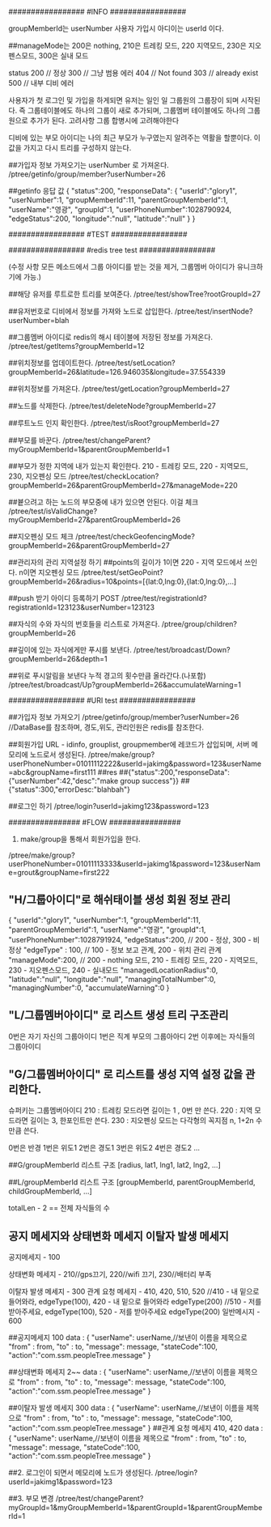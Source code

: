 #################
#INFO
#################

groupMemberId는 userNumber
사용자 가입시 아디이는 userId 이다.

##manageMode는 200은 nothing, 210은 트레킹 모드, 220 지역모드, 230은 지오펜스모드, 300은 실내 모드

status
200 // 정상
300 // 그냥 범용 에러
404 // Not found
303 // already exist
500 // 내부 디비 에러

사용자가 첫 로그인 및 가입을 하게되면 유저는 일인 일 그룹원의 그룹장이 되며 시작된다.
즉 그룹테이블에도 하나의 그룹이 새로 추가되며, 그룹멤버 테이블에도 하나의 그룹원으로 추가가 된다.
고려사항 그룹 합병시에 고려해야한다

디비에 있는 부모 아이디는 나의 최근 부모가 누구였는지 알려주는 역활을 할뿐이다.
이 값을 가지고 다시 트리를 구성하지 않는다.

##가입자 정보 가져오기는 userNumber 로 가져온다.
/ptree/getinfo/group/member?userNumber=26

##getinfo 응답 값 
{
	"status":200,
	"responseData":
					{ 
							"userId":"glory1",
							"userNumber":1,
							"groupMemberId":11,
							"parentGroupMemberId":1,
							"userName":"영광",
              "groupId":1,
							"userPhoneNumber":1028790924,
							"edgeStatus":200,
							"longitude":"null",
							"latitude":"null"
					}
}

#################
#TEST
#################

#################
#redis tree test
#################

(수정 사항 모든 메소드에서 그룹 아이디를 받는 것을 제거, 그룹멤버 아이디가 유니크하기에 가능.)

##해당 유저를 루트로한 트리를 보여준다.
/ptree/test/showTree?rootGroupId=27

##유저번호로 디비에서 정보를 가져와 노드로 삽입한다.
/ptree/test/insertNode?userNumber=blah

##그룹멤버 아이디로 redis의 해시 테이블에 저장된 정보를 가져온다.
/ptree/test/getItems?groupMemberId=12

##위치정보를 업데이트한다.
/ptree/test/setLocation?groupMemberId=26&latitude=126.946035&longitude=37.554339

##위치정보를 가져온다.
/ptree/test/getLocation?groupMemberId=27

##노드를 삭제한다.
/ptree/test/deleteNode?groupMemberId=27

##루트노드 인지 확인한다.
/ptree/test/isRoot?groupMemberId=27

##부모를 바꾼다.
/ptree/test/changeParent?myGroupMemberId=1&parentGroupMemberId=1

##부모가 정한 지역에 내가 있는지 확인한다. 210 - 트레킹 모드, 220 - 지역모드, 230, 지오펜싱 모드
/ptree/test/checkLocation?groupMemberId=26&parentGroupMemberId=27&manageMode=220

##븉으려고 하는 노드의 부모중에 내가 있으면 안된다. 이걸 체크
/ptree/test/isValidChange?myGroupMemberId=27&parentGroupMemberId=26

##지오펜싱 모드 체크
/ptree/test/checkGeofencingMode?groupMemberId=26&parentGroupMemberId=27

##관리자의 관리 지역설정 하기 
##points의 길이가 1이면 220 - 지역 모드에서 쓰인다. n이면 지오펜싱 모드
/ptree/test/setGeoPoint?groupMemberId=26&radius=10&points=[{lat:0,lng:0},{lat:0,lng:0},...]

##push 받기 아이디 등록하기
POST /ptree/test/registrationId?registrationId=123123&userNumber=123123

##자식의 수와 자식의 번호들을 리스트로 가져온다.
/ptree/group/children?groupMemberId=26

##깊이에 있는 자식에게만 푸시를 보낸다.
/ptree/test/broadcast/Down?groupMemberId=26&depth=1

##위로 푸시알림을 보낸다 누적 경고의 횟수만큼 올라간다.(나포함)
/ptree/test/broadcast/Up?groupMemberId=26&accumulateWarning=1

#################
#URI test
#################

##가입자 정보 가져오기
/ptree/getinfo/group/member?userNumber=26 //DataBase를 참조하며, 경도,위도, 관리인원은 redis를 참조한다.

##회원가입 URL - idinfo, grouplist, groupmember에 레코드가 삽입되며, 서버 메모리에 노드로서 생성된다.
/ptree/make/group?userPhoneNumber=01011112222&userId=jakimg&password=123&userName=abc&groupName=first111
##res
##{"status":200,"responseData":{"userNumber":42,"desc":"make group success"}}
##{"status":300,"errorDesc:"blahbah"}

##로그인 하기
/ptree/login?userId=jakimg123&password=123

################
#FLOW
################

1. make/group을 통해서 회원가입을 한다.

/ptree/make/group?userPhoneNumber=01011113333&userId=jakimg1&password=123&userName=grout&groupName=first222

## "H/그룹아이디"로 해쉬태이블 생성 회원 정보 관리
{
	"userId":"glory1",
	"userNumber":1,
	"groupMemberId":11,
	"parentGroupMemberId":1,
	"userName":"영광",
	"groupId":1,
	"userPhoneNumber":1028791924,
	"edgeStatus":200, // 200 - 정상, 300 - 비정상
	"edgeType" : 100, // 100 - 정보 보고 관계, 200 - 위치 관리 관계 
	"manageMode":200, // 200 - nothing 모드, 210 - 트레킹 모드, 220 - 지역모드, 230 - 지오펜스모드, 240 - 실내모드
  "managedLocationRadius":0,
  "latitude":"null",
  "longitude":"null",
	"managingTotalNumber":0,
  "managingNumber":0,
  "accumulateWarning":0
}

## "L/그룹멤버아이디" 로 리스트 생성 트리 구조관리
0번은 자기 자신의 그룹아이디
1번은 직계 부모의 그룹아아디
2번 이후에는 자식들의 그룹아이디

## "G/그룹멤버아이디" 로 리스트를 생성 지역 설정 값을 관리한다.
슈퍼키는 그룹멤버아이디
210 : 트레킹 모드라면 길이는 1 , 0번 만 쓴다.
220 : 지역 모드라면 길이는 3, 한포인트만 쓴다.
230 : 지오펜싱 모드는 다각형의 꼭지점 n, 1+2n 수만큼 쓴다.

0번은 반경
1번은 위도1
2번은 경도1
3번은 위도2
4번은 경도2
...

##G/groupMemberId 리스트 구조
[radius, lat1, lng1, lat2, lng2, ...]

##L/groupMemberId 리스트 구조
[groupMemberId, parentGroupMemberId, childGroupMemberId, ...]

totalLen - 2 == 전체 자식들의 수

## 공지 메세지와 상태변화 메세지 이탈자 발생 메세지

공지메세지 - 100

상태변화 메세지 - 210//gps끄기, 220//wifi 끄기, 230//배터리 부족


이탈자 발생 메세지 - 300
관계 요청 메세지 - 410, 420, 510, 520 
					//410 - 내 밑으로 들어와라, edgeType(100), 420 - 내 밑으로 들어와라 edgeType(200)
					//510 - 저를 받아주세요, edgeType(100), 520 - 저를 받아주세요 edgeType(200)
일반메시지 - 600

##공지메세지 100
    data : {
              "userName": userName,//보낸이 이름을 제목으로
              "from" : from,
              "to" : to,
              "message": message,
              "stateCode":100,
              "action":"com.ssm.peopleTree.message"
           }

##상태변화 메세지 2~~
    data : {
              "userName": userName,//보낸이 이름을 제목으로
              "from" : from,
              "to" : to,
              "message": message,
              "stateCode":100,
              "action":"com.ssm.peopleTree.message"
           }

##이탈자 발생 메세지 300
    data : {
              "userName": userName,//보낸이 이름을 제목으로
              "from" : from,
              "to" : to,
              "message": message,
              "stateCode":100,
              "action":"com.ssm.peopleTree.message"
           }
##관계 요청 메세지 410, 420
    data : {
              "userName": userName,//보낸이 이름을 제목으로
              "from" : from,
              "to" : to,
              "message": message,
              "stateCode":100,
              "action":"com.ssm.peopleTree.message"
           }

##2. 로그인이 되면서 메모리에 노드가 생성된다.
/ptree/login?userId=jakimg1&password=123

##3. 부모 변경
/ptree/test/changeParent?myGroupId=1&myGroupMemberId=1&parentGroupId=1&parentGroupMemberId=1